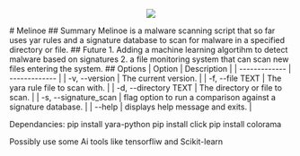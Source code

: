 <p align="center">
    <img src=![new](https://github.com/user-attachments/assets/12f63fdb-bfee-404a-afe1-f86ad76d1e91" />
</p>
# Melinoe
## Summary
Melinoe is a malware scanning script that so far uses yar rules and a signature database to scan for malware in a specified directory or file.
## Future
1. Adding a machine learning algortihm to detect malware based on signatures  
2. a file monitoring system that can scan new files entering the system.
## Options
| Option  | Description |
| ------------- | ------------- |
| -v, --version | The current version. |
| -f, --file TEXT | The yara rule file to scan with. |
| -d, --directory TEXT |  The directory or file to scan. |
| -s, --signature_scan | flag option to run a comparison against a signature database. |
| --help | displays help message and exits. |

Dependancies:
pip install yara-python
pip install click
pip install colorama



Possibly use some Ai tools like tensorfliw and Scikit-learn
